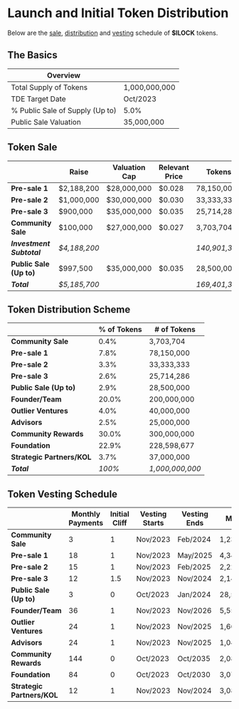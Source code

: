 # Launch and Initial Token Distribution

Below are the [sale](#sale), [distribution](#distribution) and [vesting](#vesting) schedule of **$ILOCK** tokens.

## The Basics

| Overview                        |               |
|---------------------------------|---------------|
| Total Supply of Tokens          | 1,000,000,000 |
| TDE Target Date                 | Oct/2023      |
| % Public Sale of Supply (Up to) | 5.0%          |
| Public Sale Valuation           | 35,000,000    |

## Token Sale

|                         | Raise       | Valuation Cap | Relevant Price  | Tokens      | % of Tokens   |
|-------------------------|-------------|---------------|-----------------|-------------|---------------|
| **Pre-sale 1**          | $2,188,200  | $28,000,000   |  $0.028         | 78,150,000  |   7.82%       |
| **Pre-sale 2**          | $1,000,000  | $30,000,000   |  $0.030         | 33,333,333  |   3.33%       |
| **Pre-sale 3**          | $900,000    | $35,000,000   |  $0.035         | 25,714,286  |   2.57%       |
| **Community Sale**      | $100,000    | $27,000,000   |  $0.027         | 3,703,704   |   0.37%       |
| ***Investment Subtotal***|*$4,188,200*|               |                 |*140,901,323*|   *14.09%*    |
| **Public Sale (Up to)** | $997,500    | $35,000,000   |  $0.035         | 28,500,000  |   2.85%       |
| ***Total***             |*$5,185,700* |               |                 |*169,401,323*|   *16.94%*    |


## Token Distribution Scheme

|                      | % of Tokens | # of Tokens   |
|----------------------|-------------|---------------|
| **Community Sale**   | 0.4%        | 3,703,704     |
| **Pre-sale 1**       | 7.8%        | 78,150,000    |
| **Pre-sale 2**       | 3.3%        | 33,333,333    |
| **Pre-sale 3**       | 2.6%        | 25,714,286    |
| **Public Sale (Up to)**| 2.9%      | 28,500,000    |        
| **Founder/Team**     | 20.0%       | 200,000,000   |
| **Outlier Ventures** | 4.0%        | 40,000,000    |
| **Advisors**         | 2.5%        | 25,000,000    |
| **Community Rewards**| 30.0%       | 300,000,000   |
| **Foundation**       | 22.9%       | 228,598,677   |
| **Strategic Partners/KOL**| 3.7%   | 37,000,000    |
| ***Total***          | *100%*      |*1,000,000,000*|


## Token Vesting Schedule

|                        | Monthly Payments | Initial Cliff | Vesting Starts| Vesting Ends| Monthly     |
|------------------------|------------------|---------------|---------------|-------------|-------------|
| **Community Sale**     | 3                | 1             | Nov/2023      | Feb/2024    |  1,234,568  |
| **Pre-sale 1**         | 18               | 1             | Nov/2023      | May/2025    |  4,341,667  |
| **Pre-sale 2**         | 15               | 1             | Nov/2023      | Feb/2025    |  2,222,222  |
| **Pre-sale 3**         | 12               | 1.5           | Nov/2023      | Nov/2024    |  2,142,857  |
| **Public Sale (Up to)**| 3                | 0             | Oct/2023      | Jan/2024    |  28,500,000 |
| **Founder/Team**       | 36               | 1             | Nov/2023      | Nov/2026    |  5,555,556  |
| **Outlier Ventures**   | 24               | 1             | Nov/2023      | Nov/2025    |  1,666,667  |
| **Advisors**           | 24               | 1             | Nov/2023      | Nov/2025    |  1,041,667  |
| **Community Rewards**  |144               | 0             | Oct/2023      | Oct/2035    |  2,083,333  |
| **Foundation**         | 84               | 0             | Oct/2023      | Oct/2030    |  3,072,881  |
| **Strategic Partners/KOL**| 12            | 1             | Nov/2023      | Nov/2024    |  3,083,333  |
